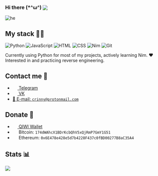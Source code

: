 <h3>Hi there (*^ω^) <img src="https://gpvc.arturio.dev/crinny" align="center" /></h3>

![he](https://github.com/crinny/crinny/raw/master/he.gif)

## My stack 👨‍💻

![Python](https://img.shields.io/badge/-Python-%230075a8?logo=python&logoColor=white&style=flat-square) ![JavaScript](https://img.shields.io/badge/-JavaScript-%23e9d54c?logo=javascript&logoColor=white&style=flat-square) ![HTML](https://img.shields.io/badge/-HTML-%23de4b25?logo=html5&logoColor=white&style=flat-square) ![CSS](https://img.shields.io/badge/-CSS-%230174b8?logo=css3&logoColor=white&style=flat-square) ![Nim](https://img.shields.io/badge/-Nim-%23e9c241?logo=nim&logoColor=white&style=flat-square) ![Git](https://img.shields.io/badge/-Git-%23ea4f32?logo=git&logoColor=white&style=flat-square)

Currently using Python for most of my projects, actively learning Nim. ❤️ Interested in and practicing reverse engineering.

## Contact me 💭
- <a href="https://t.me/crinny"><img src="https://upload.wikimedia.org/wikipedia/commons/thumb/8/82/Telegram_logo.svg/768px-Telegram_logo.svg.png" width=16 height=16 align="center" /> Telegram</a>
- <a href="https://vk.me/crinnynotgay"><img src="https://upload.wikimedia.org/wikipedia/commons/thumb/2/21/VK.com-logo.svg/1024px-VK.com-logo.svg.png" width=16 height=16 align="center" /> VK</a>
- <a href="mailto:crinny@protonmail.com">📩 E-mail: `crinny@protonmail.com`</a>

## Donate 💸
- <a href="https://qiwi.com/n/CRINNY"><img src="https://static.qiwi.com/img/providers/300x300/qiwi.png" width=16 height=16 align="center" /> QIWI Wallet</a>
- <img src="https://upload.wikimedia.org/wikipedia/commons/thumb/4/46/Bitcoin.svg/600px-Bitcoin.svg.png" width=16 height=16 align="center" /> Bitcoin: `174dWAhcX1BDrKcbQhV5xQjRmP7GmY1G51`
- <img src="https://cdn.iconscout.com/icon/free/png-256/ethereum-3-569581.png" width=16 height=16 align="center" /> Ethereum: `0x6E478e428e5d7b4228F437c0fBD00277B8aC35A4`

## Stats 📊
<img src="https://github-readme-stats.vercel.app/api?username=crinny&show_icons=true&count_private=true">
